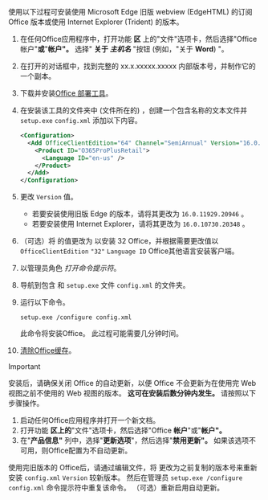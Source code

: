 使用以下过程可安装使用 Microsoft Edge 旧版 webview (EdgeHTML) 的订阅 Office 版本或使用 Internet Explorer (Trident) 的版本。

1. 在任何Office应用程序中，打开功能 **区** 上的"文件"选项卡，然后选择"Office帐户"**或**"**帐户"。** 选择" **关于 _主机名_** "按钮 (例如，"关于 **Word**) "。
1. 在打开的对话框中，找到完整的 xx.x.xxxxx.xxxxx 内部版本号，并制作它的一个副本。
1. 下载并安装[Office 部署工具](https://www.microsoft.com/download/details.aspx?id=49117)。
1. 在安装该工具的文件夹中 (文件所在的) ，创建一个包含名称的文本文件并 `setup.exe` `config.xml` 添加以下内容。

    ```xml
    <Configuration>
      <Add OfficeClientEdition="64" Channel="SemiAnnual" Version="16.0.xxxxx.xxxxx">
        <Product ID="O365ProPlusRetail">
          <Language ID="en-us" />
        </Product>
      </Add>
    </Configuration>
    ```

1. 更改 `Version` 值。

    - 若要安装使用旧版 Edge 的版本，请将其更改为 `16.0.11929.20946` 。
    - 若要安装使用 Internet Explorer，请将其更改为 `16.0.10730.20348` 。

1. （可选）将 的值更改为 以安装 32 Office，并根据需要更改值以 `OfficeClientEdition` `"32"` `Language ID` Office其他语言安装客户端。
1. 以管理员角色 *打开命令提示符*。
1. 导航到包含 和 `setup.exe` 文件 `config.xml` 的文件夹。
1. 运行以下命令。

    ```command&nbsp;line
    setup.exe /configure config.xml
    ```

    此命令将安装Office。 此过程可能需要几分钟时间。

1. [清除Office缓存](../testing/clear-cache.md)。

> [!IMPORTANT]
> 安装后，请确保关闭 Office 的自动更新，以便 Office 不会更新为在使用完 Web 视图之前不使用的 Web 视图的版本。 **这可在安装后数分钟内发生。** 请按照以下步骤操作。
>
> 1. 启动任何Office应用程序并打开一个新文档。
> 1. 打开功能 **区上的**"文件"选项卡，然后选择"Office **帐户**"或"**帐户"。**
> 1. 在"**产品信息"** 列中，选择"**更新选项**"，然后选择"**禁用更新"。** 如果该选项不可用，则Office配置为不自动更新。

使用完旧版本的 Office后，请通过编辑文件，将 更改为之前复制的版本号来重新安装 `config.xml` `Version` 较新版本。 然后在管理员 `setup.exe /configure config.xml` 命令提示符中重复该命令。 （可选）重新启用自动更新。
